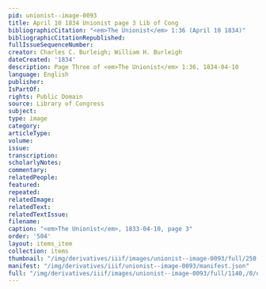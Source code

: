 ```yaml
---
pid: unionist--image-0093
title: April 10 1834 Unionist page 3 Lib of Cong
bibliographicCitation: "<em>The Unionist</em> 1:36 (April 10 1834)"
bibliographicCitationRepublished: 
fullIssueSequenceNumber: 
creator: Charles C. Burleigh; William H. Burleigh
dateCreated: '1834'
description: Page Three of <em>The Unionist</em> 1:36, 1834-04-10
language: English
publisher: 
IsPartOf: 
rights: Public Domain
source: Library of Congress
subject: 
type: image
category: 
articleType: 
volume: 
issue: 
transcription: 
scholarlyNotes: 
commentary: 
relatedPeople: 
featured: 
repeated: 
relatedImage: 
relatedText: 
relatedTextIssue: 
filename: 
caption: "<em>The Unionist</em>, 1833-04-10, page 3"
order: '504'
layout: items_item
collection: items
thumbnail: "/img/derivatives/iiif/images/unionist--image-0093/full/250,/0/default.jpg"
manifest: "/img/derivatives/iiif/unionist--image-0093/manifest.json"
full: "/img/derivatives/iiif/images/unionist--image-0093/full/1140,/0/default.jpg"
---
```

